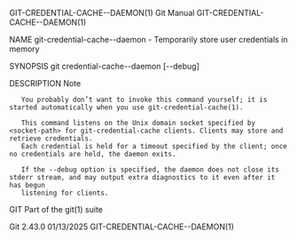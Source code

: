GIT-CREDENTIAL-CACHE--DAEMON(1)						  Git Manual					       GIT-CREDENTIAL-CACHE--DAEMON(1)

NAME
       git-credential-cache--daemon - Temporarily store user credentials in memory

SYNOPSIS
       git credential-cache--daemon [--debug] <socket-path>

DESCRIPTION
	   Note

	   You probably don’t want to invoke this command yourself; it is started automatically when you use git-credential-cache(1).

       This command listens on the Unix domain socket specified by <socket-path> for git-credential-cache clients. Clients may store and retrieve credentials.
       Each credential is held for a timeout specified by the client; once no credentials are held, the daemon exits.

       If the --debug option is specified, the daemon does not close its stderr stream, and may output extra diagnostics to it even after it has begun
       listening for clients.

GIT
       Part of the git(1) suite

Git 2.43.0								  01/13/2025					       GIT-CREDENTIAL-CACHE--DAEMON(1)
